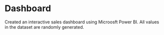 # Dashboard

Created an interactive sales dashboard using Microosft Power BI. All values in the dataset are randomly generated. 
